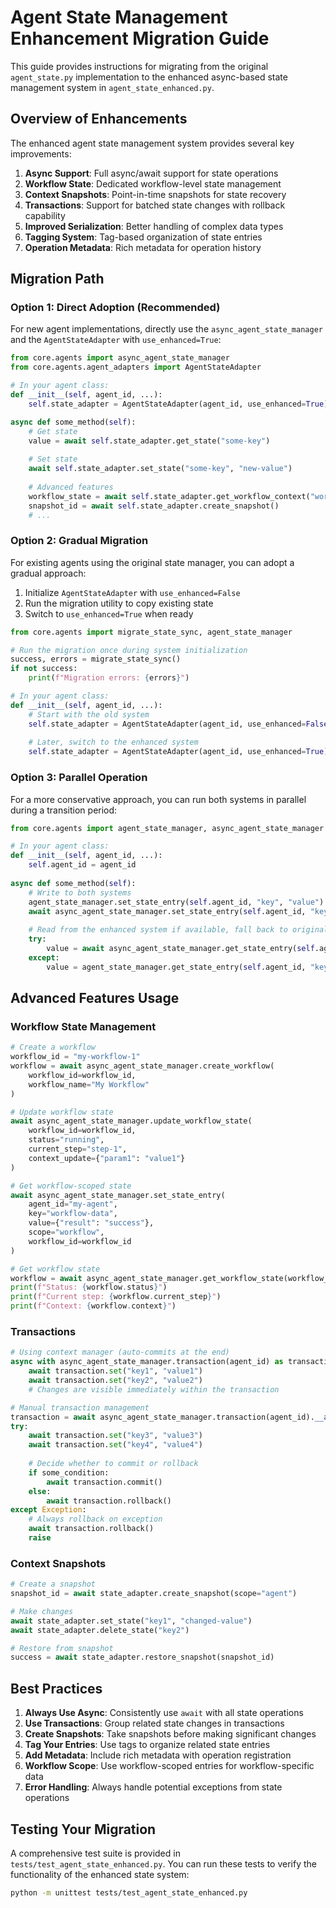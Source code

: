 # Agent State Management Enhancement Migration Guide

This guide provides instructions for migrating from the original `agent_state.py` implementation to the enhanced async-based state management system in `agent_state_enhanced.py`.

## Overview of Enhancements

The enhanced agent state management system provides several key improvements:

1. **Async Support**: Full async/await support for state operations
2. **Workflow State**: Dedicated workflow-level state management
3. **Context Snapshots**: Point-in-time snapshots for state recovery
4. **Transactions**: Support for batched state changes with rollback capability
5. **Improved Serialization**: Better handling of complex data types
6. **Tagging System**: Tag-based organization of state entries
7. **Operation Metadata**: Rich metadata for operation history

## Migration Path

### Option 1: Direct Adoption (Recommended)

For new agent implementations, directly use the `async_agent_state_manager` and the `AgentStateAdapter` with `use_enhanced=True`:

```python
from core.agents import async_agent_state_manager
from core.agents.agent_adapters import AgentStateAdapter

# In your agent class:
def __init__(self, agent_id, ...):
    self.state_adapter = AgentStateAdapter(agent_id, use_enhanced=True)

async def some_method(self):
    # Get state
    value = await self.state_adapter.get_state("some-key")
    
    # Set state
    await self.state_adapter.set_state("some-key", "new-value")
    
    # Advanced features
    workflow_state = await self.state_adapter.get_workflow_context("workflow-id")
    snapshot_id = await self.state_adapter.create_snapshot()
    # ...
```

### Option 2: Gradual Migration

For existing agents using the original state manager, you can adopt a gradual approach:

1. Initialize `AgentStateAdapter` with `use_enhanced=False`
2. Run the migration utility to copy existing state
3. Switch to `use_enhanced=True` when ready

```python
from core.agents import migrate_state_sync, agent_state_manager

# Run the migration once during system initialization
success, errors = migrate_state_sync()
if not success:
    print(f"Migration errors: {errors}")

# In your agent class:
def __init__(self, agent_id, ...):
    # Start with the old system
    self.state_adapter = AgentStateAdapter(agent_id, use_enhanced=False)
    
    # Later, switch to the enhanced system
    self.state_adapter = AgentStateAdapter(agent_id, use_enhanced=True)
```

### Option 3: Parallel Operation

For a more conservative approach, you can run both systems in parallel during a transition period:

```python
from core.agents import agent_state_manager, async_agent_state_manager

# In your agent class:
def __init__(self, agent_id, ...):
    self.agent_id = agent_id
    
async def some_method(self):
    # Write to both systems
    agent_state_manager.set_state_entry(self.agent_id, "key", "value")
    await async_agent_state_manager.set_state_entry(self.agent_id, "key", "value")
    
    # Read from the enhanced system if available, fall back to original
    try:
        value = await async_agent_state_manager.get_state_entry(self.agent_id, "key")
    except:
        value = agent_state_manager.get_state_entry(self.agent_id, "key")
```

## Advanced Features Usage

### Workflow State Management

```python
# Create a workflow
workflow_id = "my-workflow-1"
workflow = await async_agent_state_manager.create_workflow(
    workflow_id=workflow_id,
    workflow_name="My Workflow"
)

# Update workflow state
await async_agent_state_manager.update_workflow_state(
    workflow_id=workflow_id,
    status="running",
    current_step="step-1",
    context_update={"param1": "value1"}
)

# Get workflow-scoped state
await async_agent_state_manager.set_state_entry(
    agent_id="my-agent",
    key="workflow-data",
    value={"result": "success"},
    scope="workflow",
    workflow_id=workflow_id
)

# Get workflow state
workflow = await async_agent_state_manager.get_workflow_state(workflow_id)
print(f"Status: {workflow.status}")
print(f"Current step: {workflow.current_step}")
print(f"Context: {workflow.context}")
```

### Transactions

```python
# Using context manager (auto-commits at the end)
async with async_agent_state_manager.transaction(agent_id) as transaction:
    await transaction.set("key1", "value1")
    await transaction.set("key2", "value2")
    # Changes are visible immediately within the transaction

# Manual transaction management
transaction = await async_agent_state_manager.transaction(agent_id).__aenter__()
try:
    await transaction.set("key3", "value3")
    await transaction.set("key4", "value4")
    
    # Decide whether to commit or rollback
    if some_condition:
        await transaction.commit()
    else:
        await transaction.rollback()
except Exception:
    # Always rollback on exception
    await transaction.rollback()
    raise
```

### Context Snapshots

```python
# Create a snapshot
snapshot_id = await state_adapter.create_snapshot(scope="agent")

# Make changes
await state_adapter.set_state("key1", "changed-value")
await state_adapter.delete_state("key2")

# Restore from snapshot
success = await state_adapter.restore_snapshot(snapshot_id)
```

## Best Practices

1. **Always Use Async**: Consistently use `await` with all state operations
2. **Use Transactions**: Group related state changes in transactions
3. **Create Snapshots**: Take snapshots before making significant changes
4. **Tag Your Entries**: Use tags to organize related state entries
5. **Add Metadata**: Include rich metadata with operation registration
6. **Workflow Scope**: Use workflow-scoped entries for workflow-specific data
7. **Error Handling**: Always handle potential exceptions from state operations

## Testing Your Migration

A comprehensive test suite is provided in `tests/test_agent_state_enhanced.py`. You can run these tests to verify the functionality of the enhanced state system:

```bash
python -m unittest tests/test_agent_state_enhanced.py
```